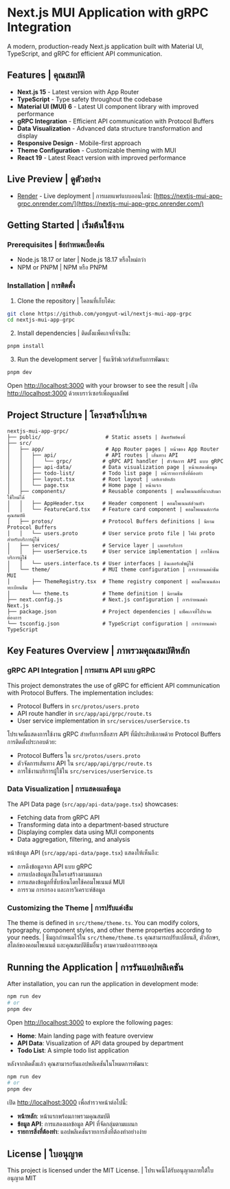 # Next.js MUI Application with gRPC Integration

A modern, production-ready Next.js application built with Material UI, TypeScript, and gRPC for efficient API communication.

## Features | คุณสมบัติ

- **Next.js 15** - Latest version with App Router 
- **TypeScript** - Type safety throughout the codebase 
- **Material UI (MUI) 6** - Latest UI component library with improved performance 
- **gRPC Integration** - Efficient API communication with Protocol Buffers 
- **Data Visualization** - Advanced data structure transformation and display 
- **Responsive Design** - Mobile-first approach 
- **Theme Configuration** - Customizable theming with MUI 
- **React 19** - Latest React version with improved performance

## Live Preview | ดูตัวอย่าง
- [Render](https://render.com/) - Live deployment | การเผยแพร่แบบออนไลน์: [https://nextjs-mui-app-grpc.onrender.com/](https://nextjs-mui-app-grpc.onrender.com/)


## Getting Started | เริ่มต้นใช้งาน

### Prerequisites | ข้อกำหนดเบื้องต้น

- Node.js 18.17 or later | Node.js 18.17 หรือใหม่กว่า
- NPM or PNPM | NPM หรือ PNPM

### Installation | การติดตั้ง

1. Clone the repository | โคลนที่เก็บโค้ด:

```bash
git clone https://github.com/yongyut-wil/nextjs-mui-app-grpc
cd nextjs-mui-app-grpc
```

2. Install dependencies | ติดตั้งแพ็คเกจที่จำเป็น:

```bash
pnpm install
```

3. Run the development server | รันเซิร์ฟเวอร์สำหรับการพัฒนา:

```bash
pnpm dev
```

Open [http://localhost:3000](http://localhost:3000) with your browser to see the result | เปิด [http://localhost:3000](http://localhost:3000) ด้วยเบราว์เซอร์เพื่อดูผลลัพธ์

## Project Structure | โครงสร้างโปรเจค

```
nextjs-mui-app-grpc/
├── public/                     # Static assets | สินทรัพย์คงที่
├── src/
│   ├── app/                    # App Router pages | หน้าของ App Router
│   │   ├── api/                # API routes | เส้นทาง API
│   │   │   └── grpc/          # gRPC API handler | ตัวจัดการ API แบบ gRPC
│   │   ├── api-data/          # Data visualization page | หน้าแสดงข้อมูล
│   │   ├── todo-list/         # Todo list page | หน้ารายการสิ่งที่ต้องทำ
│   │   ├── layout.tsx         # Root layout | เลย์เอาต์หลัก
│   │   └── page.tsx           # Home page | หน้าแรก
│   ├── components/            # Reusable components | คอมโพเนนต์ที่นำกลับมาใช้ใหม่ได้
│   │   ├── AppHeader.tsx      # Header component | คอมโพเนนต์ส่วนหัว
│   │   └── FeatureCard.tsx    # Feature card component | คอมโพเนนต์การ์ดคุณสมบัติ
│   ├── protos/                # Protocol Buffers definitions | นิยาม Protocol Buffers
│   │   └── users.proto        # User service proto file | ไฟล์ proto สำหรับบริการผู้ใช้
│   ├── services/              # Service layer | เลเยอร์บริการ
│   │   ├── userService.ts     # User service implementation | การใช้งานบริการผู้ใช้
│   │   └── users.interface.ts # User interfaces | อินเตอร์เฟซผู้ใช้
│   └── theme/                 # MUI theme configuration | การกำหนดค่าธีม MUI
│       ├── ThemeRegistry.tsx  # Theme registry component | คอมโพเนนต์ลงทะเบียนธีม
│       └── theme.ts           # Theme definition | นิยามธีม
├── next.config.js             # Next.js configuration | การกำหนดค่า Next.js
├── package.json               # Project dependencies | แพ็คเกจที่โปรเจคต้องการ
└── tsconfig.json              # TypeScript configuration | การกำหนดค่า TypeScript
```

## Key Features Overview | ภาพรวมคุณสมบัติหลัก

### gRPC API Integration | การผสาน API แบบ gRPC

This project demonstrates the use of gRPC for efficient API communication with Protocol Buffers. The implementation includes:

- Protocol Buffers in `src/protos/users.proto`
- API route handler in `src/app/api/grpc/route.ts`
- User service implementation in `src/services/userService.ts`

โปรเจคนี้แสดงการใช้งาน gRPC สำหรับการสื่อสาร API ที่มีประสิทธิภาพด้วย Protocol Buffers การติดตั้งประกอบด้วย:
- Protocol Buffers ใน `src/protos/users.proto`
- ตัวจัดการเส้นทาง API ใน `src/app/api/grpc/route.ts`
- การใช้งานบริการผู้ใช้ใน `src/services/userService.ts`

### Data Visualization | การแสดงผลข้อมูล

The API Data page (`src/app/api-data/page.tsx`) showcases:

- Fetching data from gRPC API
- Transforming data into a department-based structure
- Displaying complex data using MUI components
- Data aggregation, filtering, and analysis

หน้าข้อมูล API (`src/app/api-data/page.tsx`) แสดงให้เห็นถึง:
- การดึงข้อมูลจาก API แบบ gRPC
- การแปลงข้อมูลเป็นโครงสร้างตามแผนก
- การแสดงข้อมูลที่ซับซ้อนโดยใช้คอมโพเนนต์ MUI
- การรวม การกรอง และการวิเคราะห์ข้อมูล

### Customizing the Theme | การปรับแต่งธีม

The theme is defined in `src/theme/theme.ts`. You can modify colors, typography, component styles, and other theme properties according to your needs. | ธีมถูกกำหนดไว้ใน `src/theme/theme.ts` คุณสามารถปรับเปลี่ยนสี, ตัวอักษร, สไตล์ของคอมโพเนนต์ และคุณสมบัติธีมอื่นๆ ตามความต้องการของคุณ

## Running the Application | การรันแอปพลิเคชัน

After installation, you can run the application in development mode:

```bash
npm run dev
# or
pnpm dev
```

Open [http://localhost:3000](http://localhost:3000) to explore the following pages:

- **Home**: Main landing page with feature overview
- **API Data**: Visualization of API data grouped by department
- **Todo List**: A simple todo list application

หลังจากติดตั้งแล้ว คุณสามารถรันแอปพลิเคชันในโหมดการพัฒนา:

```bash
npm run dev
# or
pnpm dev
```

เปิด [http://localhost:3000](http://localhost:3000) เพื่อสำรวจหน้าต่อไปนี้:

- **หน้าหลัก**: หน้าแรกพร้อมภาพรวมคุณสมบัติ
- **ข้อมูล API**: การแสดงผลข้อมูล API ที่จัดกลุ่มตามแผนก
- **รายการสิ่งที่ต้องทำ**: แอปพลิเคชันรายการสิ่งที่ต้องทำอย่างง่าย

## License | ใบอนุญาต

This project is licensed under the MIT License. | โปรเจคนี้ได้รับอนุญาตภายใต้ใบอนุญาต MIT
